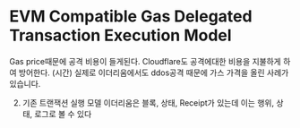 # EVM Compatible Gas Delegated Transaction Execution Model 

Gas price때문에 공격 비용이 들게된다.
Cloudflare도 공격에대한 비용을 지불하게 하여 방어한다. (시간)
실제로 이더리움에서도 ddos공격 때문에 가스 가격을 올린 사례가 있습니다.

2. 기존 트랜잭션 실행 모델
이더리움은 블록, 상태, Receipt가 있는데 이는 행위, 상태, 로그로 볼 수 있다



